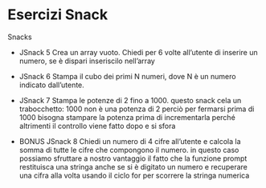 Esercizi Snack
===
Snacks
- JSnack 5
 Crea un array vuoto.
 Chiedi per 6 volte all’utente di inserire un numero,
 se è dispari inseriscilo nell’array

- JSnack 6
 Stampa il cubo dei primi N numeri, dove N è un numero indicato dall’utente.

- JSnack 7
 Stampa le potenze di 2 fino a 1000.
 questo snack cela un trabocchetto:  1000 non è una potenza di 2
 perciò per fermarsi prima di 1000 bisogna stampare la potenza prima di incrementarla
 perché altrimenti il controllo viene fatto dopo e si sfora

- BONUS
JSnack 8
 Chiedi un numero di 4 cifre all’utente
 e calcola la somma di tutte le cifre che compongono il numero.
 in questo caso possiamo sfruttare a nostro vantaggio il fatto che
 la funzione prompt restituisca una stringa anche se si è digitato un numero
 e recuperare una cifra alla volta usando il ciclo for per scorrere la stringa numerica